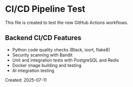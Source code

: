 # CI/CD Pipeline Test

This file is created to test the new GitHub Actions workflows.

## Backend CI/CD Features
- Python code quality checks (Black, isort, flake8)
- Security scanning with Bandit
- Unit and integration tests with PostgreSQL and Redis
- Docker image building and testing
- AI integration testing

Created: 2025-07-11